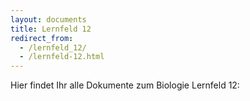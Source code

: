 ```yaml
---
layout: documents
title: Lernfeld 12
redirect_from:
  - /lernfeld_12/
  - /lernfeld-12.html
---
```


Hier findet Ihr alle Dokumente zum Biologie Lernfeld 12:

